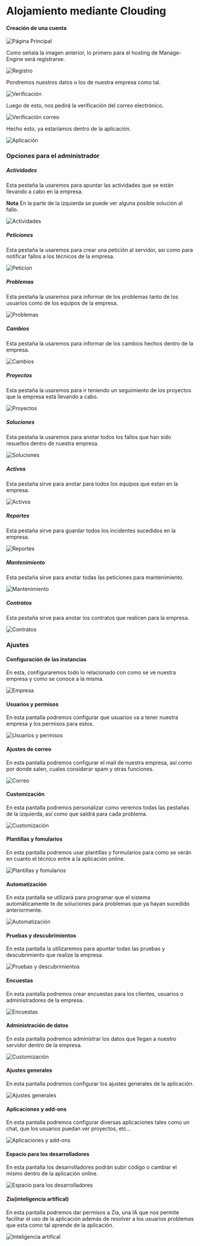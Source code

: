 # Alojamiento mediante Clouding

#### Creación de una cuenta

![Página Principal](img/cloud1.png)

Como señala la imagen anterior, lo primero para el hosting de Manage-Engine será registrarse.

![Registro](img/cloud2.png)

Pondremos nuestros datos o los de nuestra empresa como tal.

![Verificación](img/cloud3.png)

Luego de esto, nos pedirá la verificación del correo electrónico.

![Verificación correo](img/cloud4.png)

Hecho esto, ya estaríamos dentro de la aplicación.

![Aplicación](img/cloud5.png)

### Opciones para el administrador

##### Actividades

Esta pestaña la usaremos para apuntar las actividades que se están llevando a cabo en la empresa.

**Nota** 
En la parte de la izquierda se puede ver alguna posible solución al fallo.

![Actividades](img/cloud16.png)

##### Peticiones

Esta pestaña la usaremos para crear una petición al servidor, asi como para notificar fallos a los técnicos de la empresa.

![Peticion](img/cloud7.png)

##### Problemas

Esta pestaña la usaremos para informar de los problemas tanto de los usuarios como de los equipos de la empresa.

![Problemas](img/cloud8.png)

##### Cambios

Esta pestaña la usaremos para informar de los cambios hechos dentro de la empresa.

![Cambios](/img/cloud9.jpeg)

##### Proyectos

Esta pestaña la usaremos para ir teniendo un seguimiento de los proyectos que la empresa está llevando a cabo.

![Proyectos](img/cloud10.png)

##### Soluciones

Esta pestaña la usaremos para anotar todos los fallos que han sido resueltos dentro de nuestra empresa.

![Soluciones](img/cloud11.png)

##### Activos

Esta pestaña sirve para anotar para todos los equipos que estan en la empresa.

![Activos](img/cloud12.png)

##### Reportes

Esta pestaña sirve para guardar todos los incidentes sucedidos en la empresa.

![Reportes](img/cloud13.png)

##### Mantenimiento

Esta pestaña sirve para anotar todas las peticiones para mantenimiento.

![Mantenimiento](img/cloud14.png)

##### Contratos

Esta pestaña sirve para anotar los contratos que realicen para la empresa.

![Contratos](img/cloud15.png)

### Ajustes

#### Configuración de las instancias

En esta, configuraremos todo lo relacionado con como se ve nuestra empresa y como se conoce a la misma.

![Empresa](img/cloud6.png)

#### Usuarios y permisos

En esta pantalla podremos configurar que usuarios va a tener nuestra empresa y los permisos para estos.

![Usuarios y permisos](img/cloud17.png)

#### Ajustes de correo

En esta pantalla podremos configurar el mail de nuestra empresa, así como por donde salen, cuales considerar spam y otras funciones.

![Correo](img/cloud18.png)

#### Customización

En esta pantalla podremos personalizar como veremos todas las pestañas de la izquierda, así como que saldrá para cada problema.

![Customización](img/cloud19.png)

#### Plantillas y fomularios

En esta pantalla podremos usar plantillas y formularios para como se verán en cuanto el técnico entre a la aplicación online.

![Plantillas y fomularios](img/cloud20.png)

#### Automatización

En esta pantalla se utilizará para programar que el sistema automáticamente te de soluciones para problemas que ya hayan sucedido anteriormente.

![Automatización](img/cloud21.png)

#### Pruebas y descubrimientos

En esta pantalla la utilizaremos para apuntar todas las pruebas y descubrimiento que realize la empresa.

![Pruebas y descubrimientos](img/cloud22.png)

#### Encuestas

En esta pantalla podremos crear encuestas para los clientes, usuarios o administradores de la empresa.

![Encuestas](img/cloud23.png)

#### Administración de datos

En esta pantalla podremos administrar los datos que llegan a nuestro servidor dentro de la empresa.

![Customización](img/cloud24.png)

#### Ajustes generales

En esta pantalla podremos configurar los ajustes generales de la aplicación.

![Ajustes generales](img/cloud25.png)

#### Aplicaciones y add-ons

En esta pantalla podremos configurar diversas aplicaciones tales como un chat, que los usuarios puedan ver proyectos, etc...

![Aplicaciones y add-ons](img/cloud26.png)

#### Espacio para los desarrolladores

En esta pantalla los desarrolladores podrán subir código o cambiar el mismo dentro de la aplicación online.

![Espacio para los desarrolladores](img/cloud27.png)

#### Zia(inteligencia artifical)

En esta pantalla podremos dar permisos a Zia, una IA que nos permite facilitar el uso de la aplicación además de resolver a los usuarios problemas que esta como tal aprende de la aplicación.

![Inteligencia artifical](img/cloud28.png)

